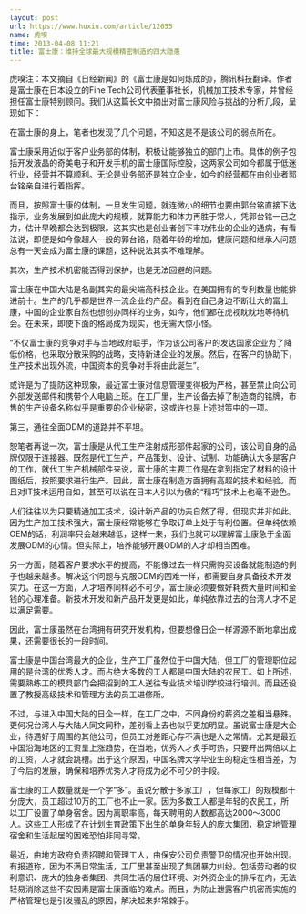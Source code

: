 ```yaml
---
layout: post
url: https://www.huxiu.com/article/12655
name: 虎嗅
time: 2013-04-08 11:21
title: 富士康：维持全球最大规模精密制造的四大隐患
---
```

虎嗅注：本文摘自《日经新闻》的《富士康是如何炼成的》，腾讯科技翻译。作者是富士康在日本设立的Fine Tech公司代表董事社长，机械加工技术专家，并曾经担任富士康特别顾问。我们从这篇长文中摘出对富士康风险与挑战的分析几段，呈现如下：

在富士康的身上，笔者也发现了几个问题，不知这是不是该公司的弱点所在。

富士康采用近似于客户业务部的体制，积极让能够独立的部门上市。具体的例子包括开发液晶的奇美电子和开发手机的富士康国际控股，这两家公司如今都属于低迷行业，经营并不算顺利。无论是业务部还是独立企业，如今的经营都在由创业者郭台铭亲自进行着指挥。

而且，按照富士康的体制，一旦发生问题，就连微小的细节也要由郭台铭直接下达指示，业务发展到如此庞大的规模，就算能力和体力再胜于常人，凭郭台铭一己之力，估计早晚都会达到极限。这其实也是创业者创下丰功伟业的企业的通病，有看法说，即便是如今像超人一般的郭台铭，随着年龄的增加，健康问题和继承人问题总有一天会成为富士康的课题，这种说法其实不难理解。

其次，生产技术机密能否得到保护，也是无法回避的问题。

富士康在中国大陆是名副其实的最尖端高科技企业。在美国拥有的专利数量也能排进前十。生产的几乎都是世界一流企业的产品。看到在自己身边不断壮大的富士康，中国的企业家自然也想创办同样的业务，如今，他们都在虎视眈眈地等待机会。在未来，即使下面的格局成为现实，也无需大惊小怪。

“不仅富士康的竞争对手与当地政府联手，作为该公司客户的发达国家企业为了降低价格，也采取分散采购的战略，支持新进企业的发展。然后，在客户的协助下，生产技术出现外流，中国资本的竞争对手将由此诞生”。

或许是为了提防这种现象，最近富士康对信息管理变得极为严格，甚至禁止向公司外部发送邮件和携带个人电脑上班。在工厂里，生产设备去掉了制造商的铭牌，市售的生产设备名称似乎是重要的企业秘密，这或许也是上述对策中的一项。

第三，通往全面ODM的道路并不平坦。

恕笔者再说一次，富士康是从代工生产注射成形部件起家的公司，该公司自身的品牌仅限于连接器。既然是代工生产，产品策划、设计、试制、功能确认大多是客户的工作，就代工生产机械部件来说，富士康的主要工作是在拿到指定了材料的设计图纸后，按照要求进行生产。因此，富士康在制造方面拥有高超的技术和经验。而且对IT技术运用自如，甚至可以说在日本人引以为傲的“精巧”技术上也毫不逊色。

人们往往以为只要精通加工技术，设计新产品的功夫自然了得，但现实并非如此。因为生产加工技术强大，富士康经常能够在争取订单上处于有利位置。但单纯依赖OEM的话，利润率只会越来越低，这样一来，我们也就可以理解富士康急于全面发展ODM的心情。但实际上，培养能够开展ODM的人才却相当困难。

另一方面，随着客户要求水平的提高，不能像过去一样只需购买设备就能制造的例子也越来越多。解决这个问题与克服ODM的困难一样，都需要自身具备技术开发实力。在这一方面，人才培养同样必不可少，富士康必须要做好耗费大量时间和金钱的心理准备。新技术开发和新产品开发更是如此，单纯依靠过去的台湾人才不足以满足需要。

因此，富士康虽然在台湾拥有研究开发机构，但要想像日企一样源源不断地拿出成果，还需要很长的一段时间。

富士康是中国台湾最大的企业，生产工厂虽然位于中国大陆，但工厂的管理职位起用的是台湾的优秀人才。而占绝大多数的工人都是中国大陆的农民工。如上所述，需要熟练工的模具部门会把招到的工人送往专业技术培训学校进行培训。而且还设置了教授高级技术和管理方法的员工进修所。

不过，与进入中国大陆的日企一样，在工厂之中，不同身份的薪资之差相当悬殊。更何况台湾人与大陆人同文同种，差别看上去也似乎更加明显。虽说富士康是大企业，待遇好于周围的其他公司，但员工对差距心存不满也是人之常情。尤其是最近中国沿海地区的工资呈上涨趋势，在当地，优秀人才炙手可热，只要开出两倍以上的工资，人才就会跳槽。出于这个原因，中国名牌大学毕业生的稳定性相当差，为了今后的发展，确保和培养优秀人才将成为必不可少的手段。

富士康的工人数量就是一个字“多”。虽说分散于多家工厂，但每家工厂的规模都十分庞大，员工超过10万的工厂也不止一家。因为多数工人都是年轻的农民工，所以工厂设置了单身宿舍。因为离职率高，每天聘用的人数都高达2000～3000人。这些工人形成了在计划生育政策下出生的单身年轻人的庞大集团，稳定地管理宿舍和生活起居的困难恐怕非同寻常。

最近，由地方政府负责招聘和管理工人，由保安公司负责警卫的情况也开始出现。有报道称，因为不满日常生活，工厂里甚至出现了集团暴力纠纷。包括劳动者的权利意识、庞大的独身者集团、共同生活的居住环境、对外资企业的排斥在内，无法轻易消除这些不安因素是富士康面临的难点。而且，为防止泄露客户机密而实施的严格管理也是引发骚乱的原因，解决起来非常棘手。

